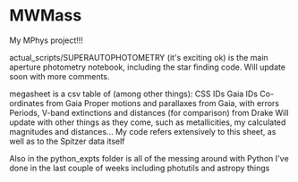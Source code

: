 # MWMass
My MPhys project!!!


actual_scripts/SUPERAUTOPHOTOMETRY (it's exciting ok) is the main aperture photometry notebook, including the star finding code. Will update soon with more comments.

megasheet is a csv table of (among other things):
CSS IDs
Gaia IDs
Co-ordinates from Gaia
Proper motions and parallaxes from Gaia, with errors
Periods, V-band extinctions and distances (for comparison) from Drake
Will update with other things as they come, such as metallicities, my calculated magnitudes and distances...
My code refers extensively to this sheet, as well as to the Spitzer data itself

Also in the python_expts folder is all of the messing around with Python I've done in the last couple of weeks including photutils and astropy things

